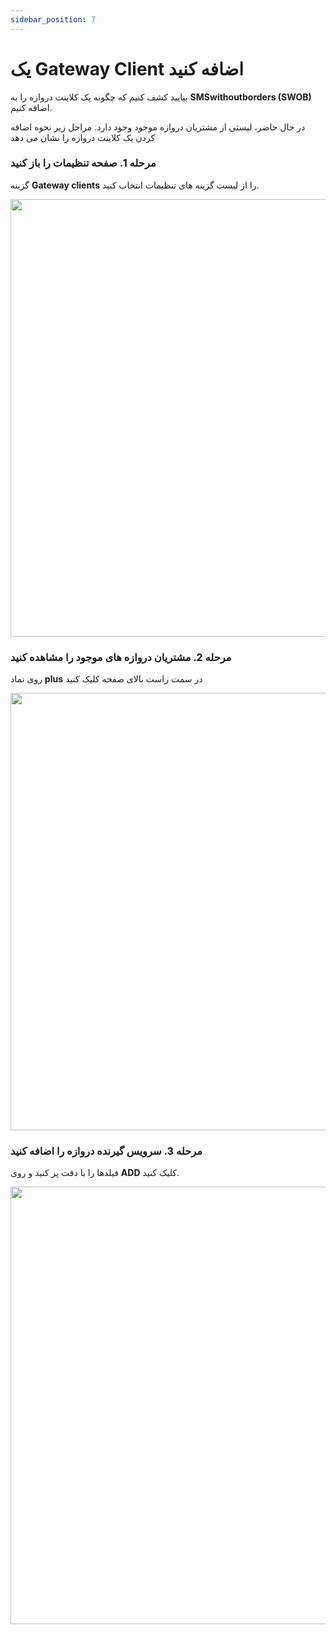 ```yaml
---
sidebar_position: 7
---
```


# یک Gateway Client اضافه کنید

بیایید کشف کنیم که چگونه یک کلاینت دروازه را به **SMSwithoutborders (SWOB)** اضافه کنیم.

در حال حاضر، لیستی از مشتریان دروازه موجود وجود دارد. مراحل زیر نحوه اضافه کردن یک کلاینت دروازه را نشان می دهد

### مرحله 1. صفحه تنظیمات را باز کنید

گزینه **Gateway clients** را از لیست گزینه های تنظیمات انتخاب کنید.

<img src="/img/settings.png" height="700" />

### مرحله 2. مشتریان دروازه های موجود را مشاهده کنید

روی نماد **plus** در سمت راست بالای صفحه کلیک کنید

<img src="gatewayClient.png" height="700" />

### مرحله 3. سرویس گیرنده دروازه را اضافه کنید

فیلدها را با دقت پر کنید و روی **ADD** کلیک کنید.

<img src="/img/gateway2.png" height="700" />
